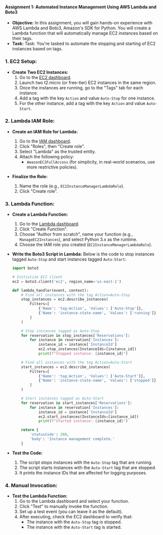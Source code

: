 #### Assignment 1: Automated Instance Management Using AWS Lambda and Boto3
- **Objective:**
      In this assignment, you will gain hands-on experience with AWS Lambda and Boto3, Amazon's SDK for Python. You will create a Lambda function that will automatically manage EC2 instances based on their tags.
- **Task:**
     Task: You're tasked to automate the stopping and starting of EC2 instances based on tags.

### 1. **EC2 Setup:**
   - **Create Two EC2 Instances:**
     1. Go to the [EC2 dashboard](https://console.aws.amazon.com/ec2).
     2. Launch two t2.micro (or free-tier) EC2 instances in the same region.
     3. Once the instances are running, go to the "Tags" tab for each instance.
     4. Add a tag with the key `Action` and value `Auto-Stop` for one instance.
     5. For the other instance, add a tag with the key `Action` and value `Auto-Start`.

### 2. **Lambda IAM Role:**
   - **Create an IAM Role for Lambda:**
     1. Go to the [IAM dashboard](https://console.aws.amazon.com/iam).
     2. Click "Roles", then "Create role".
     3. Select "Lambda" as the trusted entity.
     4. Attach the following policy:
        - `AmazonEC2FullAccess` (for simplicity, in real-world scenarios, use more restrictive policies).

   - **Finalize the Role:**
     1. Name the role (e.g., `EC2InstanceManagerLambdaRole`).
     2. Click "Create role".

### 3. **Lambda Function:**
   - **Create a Lambda Function:**
     1. Go to the [Lambda dashboard](https://console.aws.amazon.com/lambda).
     2. Click "Create Function".
     3. Choose "Author from scratch", name your function (e.g., `ManageEC2Instances`), and select Python 3.x as the runtime.
     4. Choose the IAM role you created (`EC2InstanceManagerLambdaRole`).

   - **Write the Boto3 Script in Lambda:**
     Below is the code to stop instances tagged `Auto-Stop` and start instances tagged `Auto-Start`:

     ```python
     import boto3

     # Initialize EC2 client
     ec2 = boto3.client('ec2', region_name='us-east-1')

     def lambda_handler(event, context):
         # Find all instances with the tag Action=Auto-Stop
         stop_instances = ec2.describe_instances(
             Filters=[
                 {'Name': 'tag:Action', 'Values': ['Auto-Stop']},
                 {'Name': 'instance-state-name', 'Values': ['running']}
             ]
         )

         # Stop instances tagged as Auto-Stop
         for reservation in stop_instances['Reservations']:
             for instance in reservation['Instances']:
                 instance_id = instance['InstanceId']
                 ec2.stop_instances(InstanceIds=[instance_id])
                 print(f"Stopped instance: {instance_id}")

         # Find all instances with the tag Action=Auto-Start
         start_instances = ec2.describe_instances(
             Filters=[
                 {'Name': 'tag:Action', 'Values': ['Auto-Start']},
                 {'Name': 'instance-state-name', 'Values': ['stopped']}
             ]
         )

         # Start instances tagged as Auto-Start
         for reservation in start_instances['Reservations']:
             for instance in reservation['Instances']:
                 instance_id = instance['InstanceId']
                 ec2.start_instances(InstanceIds=[instance_id])
                 print(f"Started instance: {instance_id}")

         return {
             'statusCode': 200,
             'body': 'Instance management complete.'
         }
     ```

   - **Test the Code:**
     1. The script stops instances with the `Auto-Stop` tag that are running.
     2. The script starts instances with the `Auto-Start` tag that are stopped.
     3. It prints the instance IDs that are affected for logging purposes.

### 4. **Manual Invocation:**
   - **Test the Lambda Function:**
     1. Go to the Lambda dashboard and select your function.
     2. Click "Test" to manually invoke the function.
     3. Set up a test event (you can leave it as the default).
     4. After executing, check the EC2 dashboard to verify that:
        - The instance with the `Auto-Stop` tag is stopped.
        - The instance with the `Auto-Start` tag is started.
